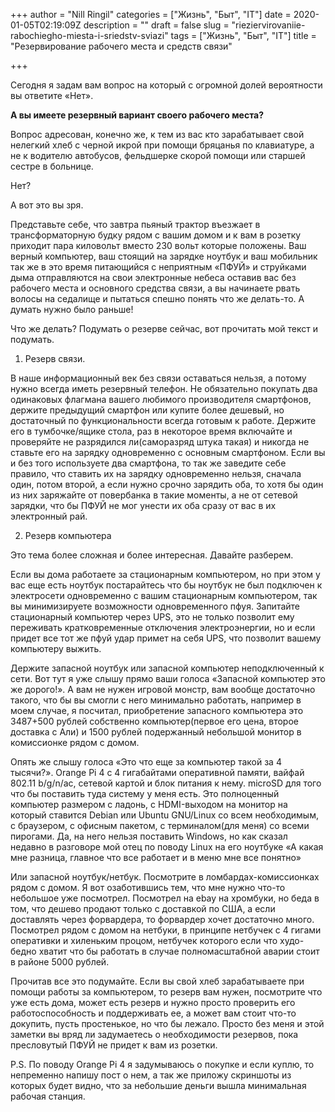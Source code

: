+++
author = "Nill Ringil"
categories = ["Жизнь", "Быт", "IT"]
date = 2020-01-05T02:19:09Z
description = ""
draft = false
slug = "rieziervirovaniie-rabochiegho-miesta-i-sriedstv-sviazi"
tags = ["Жизнь", "Быт", "IT"]
title = "Резервирование рабочего места и средств связи"

+++


Сегодня я задам вам вопрос на который с огромной долей вероятности вы ответите «Нет».

**А вы имеете резервный вариант своего рабочего места?**

Вопрос адресован, конечно же, к тем из вас кто зарабатывает свой нелегкий хлеб с черной икрой при помощи бряцанья по клавиатуре, а не к водителю автобусов, фельдшерке скорой помощи или старшей сестре в больнице.

Нет?

А вот это вы зря.

Представьте себе, что завтра пьяный трактор въезжает в трансформаторную будку рядом с вашим домом и к вам в розетку приходит пара киловольт вместо 230 вольт которые положены. Ваш верный компьютер, ваш стоящий на зарядке ноутбук и ваш мобильник так же в это время питающийся с неприятным «ПФУЙ» и струйками дыма отправляются на свои электронные небеса оставив вас без рабочего места и основного средства связи, а вы начинаете рвать волосы на седалище и пытаться спешно понять что же делать-то. А думать нужно было раньше!

Что же делать? Подумать о резерве сейчас, вот прочитать мой текст и подумать.

1. Резерв связи.

В наше информационный век без связи оставаться нельзя, а потому нужно всегда иметь резервный телефон. Не обязательно покупать два одинаковых флагмана вашего любимого производителя смартфонов, держите предыдущий смартфон или купите более дешевый, но достаточный по функциональности всегда готовым к работе. Держите его в тумбочке/ящике стола, раз в некоторое время включайте и проверяйте не разрядился ли(саморазряд штука такая) и никогда не ставьте его на зарядку одновременно с основным смартфоном. Если вы и без того используете два смартфона, то так же заведите себе правило, что ставить их на зарядку одновременно нельзя, сначала один, потом второй, а если нужно срочно зарядить оба, то хотя бы один из них заряжайте от повербанка в такие моменты, а не от сетевой зарядки, что бы ПФУЙ не мог унести их оба сразу от вас в их электронный рай.

2. Резерв компьютера

Это тема более сложная и более интересная. Давайте разберем.

Если вы дома работаете за стационарным компьютером, но при этом у вас еще есть ноутбук постарайтесь что бы ноутбук не был подключен к электросети одновременно с вашим стационарным компьютером, так вы минимизируете возможности одновременного пфуя. Запитайте стационарный компьютер через UPS, это не только позволит ему переживать кратковременные отключения электроэнергии, но и если придет все тот же пфуй удар примет на себя UPS, что позволит вашему компьютеру выжить.

Держите запасной ноутбук или запасной компьютер неподключенный к сети. Вот тут я уже слышу прямо ваши голоса «Запасной компьютер это же дорого!». А вам не нужен игровой монстр, вам вообще достаточно такого, что бы вы смогли с него минимально работать, например в моем случае, я посчитал, приобретение запасного компьютера это 3487+500 рублей собственно компьютер(первое его цена, второе доставка с Али) и 1500 рублей подержанный небольшой монитор в комиссионке рядом с домом.

Опять же слышу голоса «Это что еще за компьютер такой за 4 тысячи?». Orange Pi 4 с 4 гигабайтами оперативной памяти, вайфай 802.11 b/g/n/ac, сетевой картой и блок питания к нему. microSD для того что бы поставить туда систему у меня есть. Это полноценный компьютер размером с ладонь, с HDMI-выходом на монитор на который ставится Debian или Ubuntu GNU/Linux со всем необходимым, с браузером, с офисным пакетом, с терминалом(для меня) со всеми пирогами. Да, на него нельзя поставить Windows, но как сказал недавно в разговоре мой отец по поводу Linux на его ноутбуке «А какая мне разница, главное что все работает и в меню мне все понятно»

Или запасной ноутбук/нетбук. Посмотрите в ломбардах-комиссионках рядом с домом. Я вот озаботившись тем, что мне нужно что-то небольшое уже посмотрел. Посмотрел на ebay на хромбуки, но беда в том, что дешево продают только с доставкой по США, а если доставлять через форвардера, то форвардер хочет достаточно много. Посмотрел рядом с домом на нетбуки, в принципе нетбучек с 4 гигами оперативки и хиленьким процом, нетбучек которого если что худо-бедно хватит что бы работать в случае полномасштабной аварии стоит в районе 5000 рублей.

Прочитав все это подумайте. Если вы свой хлеб зарабатываете при помощи работы за компьютером, то резерв вам нужен, посмотрите что уже есть дома, может есть резерв и нужно просто проверить его работоспособность и поддерживать ее, а может вам стоит что-то докупить, пусть простенькое, но что бы лежало. Просто без меня и этой заметки вы вряд ли задумаетесь о необходимости резервов, пока пресловутый ПФУЙ не придет к вам из розетки.

P.S. По поводу Orange Pi 4 я задумываюсь о покупке и если куплю, то непременно напишу пост о нем, а так же приложу скриншоты из которых будет видно, что за небольшие деньги вышла минимальная рабочая станция.

